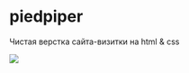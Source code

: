 # piedpiper
Чистая верстка сайта-визитки на html & css

<img src="C:\Users\offme\Videos\Captures\Pied Piper - Google Chrome 2023-06-10 00-30-48.mp4"/>
